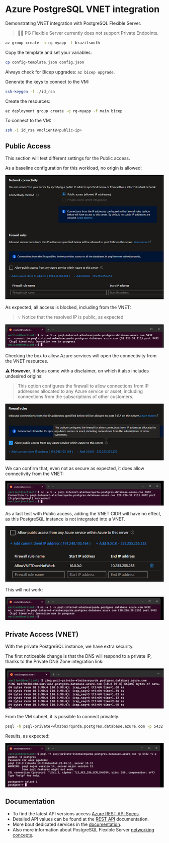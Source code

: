 # Azure PostgreSQL VNET integration

Demonstrating VNET integration with PostgreSQL Flexible Server.

> 🤦‍♂️ PG Flexible Server currently does not support Private Endpoints.

```sh
az group create -n rg-myapp -l brazilsouth
```

Copy the template and set your variables:

```sh
cp config-template.json config.json
```

Always check for Bicep upgrades: `az bicep upgrade`.

Generate the keys to connect to the VM:

```sh
ssh-keygen -f ./id_rsa
```

Create the resources:

```sh
az deployment group create -g rg-myapp -f main.bicep
```

To connect to the VM:

```sh
ssh -i id_rsa vmclient@<public-ip>
```

## Public Access

This section will test different settings for the Public access.

As a baseline configuration for this workload, no origin is allowed:

<img src=".assets/public-001.png" width=700 />

As expected, all access is blocked, including from the VNET:

> 💡 Notice that the resolved IP is public, as expected

<img src=".assets/public-002.png" />

Checking the box to allow Azure services will open the connectivity from the VNET resources.

⚠️ **However**, it does come with a disclaimer, on which it also includes undesired origins:

> This option configures the firewall to allow connections from IP addresses allocated to any Azure service or asset, including connections from the subscriptions of other customers.

<img src=".assets/public-003.png" />

We can confirm that, even not as secure as expected, it does allow connectivity from the VNET:

<img src=".assets/public-004.png" />

As a last test with Public access, adding the VNET CIDR will have no effect, as this PostgreSQL instance is not integrated into a VNET.

<img src=".assets/public-005.png" />

This will not work:

<img src=".assets/public-006.png" />


## Private Access (VNET)

With the private PostgreSQL instance, we have extra security.

The first noticeable change is that the DNS will respond to a private IP, thanks to the Private DNS Zone integration link:

<img src=".assets/private-001.png" />

From the VM subnet, it is possible to connect privately.

```sh
psql -h psql-private-wlmzbaxrqurda.postgres.database.azure.com -p 5432 -U pgadmin -d postgres
```

Results, as expected:

<img src=".assets/private-002.png" />

## Documentation

- To find the latest API versions access [Azure REST API Specs][1].
- Detailed API values can be found at the [REST API][2] documentation.
- More bout dedicated services in the [documentation][3].
- Also more information about PostgreSQL Flexible Server [networking concepts][4].

[1]: https://github.com/Azure/azure-rest-api-specs
[2]: https://learn.microsoft.com/en-us/azure/templates/microsoft.dbforpostgresql/flexibleservers?pivots=deployment-language-bicep
[3]: https://learn.microsoft.com/en-us/azure/virtual-network/virtual-network-for-azure-services
[4]: https://learn.microsoft.com/en-us/azure/postgresql/flexible-server/concepts-networking
